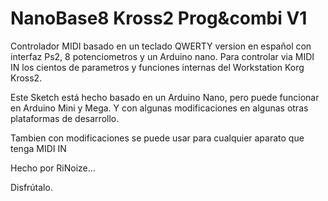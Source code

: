 # NanoBase8 Kross2 Prog&combi V1
Controlador MIDI basado en un teclado QWERTY version en español con interfaz Ps2, 
8 potenciometros y un Arduino nano.
Para controlar via MIDI IN los cientos de parametros y funciones internas 
del Workstation Korg Kross2.

Este Sketch está hecho basado en un Arduino Nano, pero puede funcionar en Arduino Mini y Mega.
Y con algunas modificaciones en algunas otras plataformas de desarrollo.

Tambien con modificaciones se puede usar para cualquier aparato que tenga MIDI IN

Hecho por RiNoize...

Disfrútalo.
